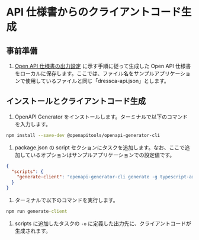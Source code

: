 # API 仕様書からのクライアントコード生成

## 事前準備

1. [Open API 仕様書の出力設定](../dotnet/configure-asp-net-core-web-api-project.md) に示す手順に従って生成した Open API 仕様書をローカルに保存します。ここでは、ファイル名をサンプルアプリケーションで使用しているファイルと同じ「dressca-api.json」とします。

## インストールとクライアントコード生成

1. OpenAPI Generator をインストールします。ターミナルで以下のコマンドを入力します。

```bash
npm install --save-dev @openapitools/openapi-generator-cli
```

1. package.json の script セクションにタスクを追加します。なお、ここで追加しているオプションはサンプルアプリケーションでの設定値です。

```json
{
  "scripts": {
    "generate-client": "openapi-generator-cli generate -g typescript-axios -i ./dressca-api.json --additional-properties=withSeparateModelsAndApi=true,modelPackage=models,apiPackage=api,supportsES6=true -o ./src/api-client"
  }
}
```

1. ターミナルで以下のコマンドを実行します。

```cmd
npm run generate-client
```

1. scripts に追加したタスクの ``` -o ``` に定義した出力先に、クライアントコードが生成されます。
